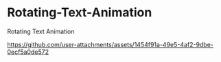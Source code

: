 # Rotating-Text-Animation
Rotating Text Animation


https://github.com/user-attachments/assets/1454f91a-49e5-4af2-9dbe-0ecf5a0de572

